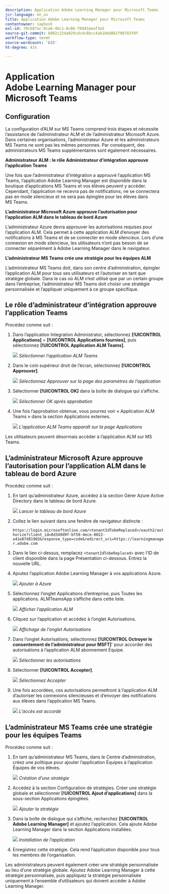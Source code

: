 ```yaml
---
description: Application Adobe Learning Manager pour Microsoft Teams
jcr-language: en_us
title: Application Adobe Learning Manager pour Microsoft Teams
contentowner: saghosh
exl-id: 70c687ac-0ca6-4bc1-8c86-76943aeaf3e5
source-git-commit: b882c22da029cdc4c8bcc4ab1b6d861f06f83f0f
workflow-type: tm+mt
source-wordcount: '633'
ht-degree: 41%

---
```


# Application Adobe Learning Manager pour Microsoft Teams

## Configuration

La configuration d’ALM sur MS Teams comprend trois étapes et nécessite l’assistance de l’administrateur ALM et de l’administrateur Microsoft Azure. Dans certaines organisations, l’administrateur Azure et les administrateurs MS Teams ne sont pas les mêmes personnes. Par conséquent, des administrateurs MS Teams supplémentaires sont également nécessaires.

**Administrateur ALM : le rôle Administrateur d’intégration approuve l’application Teams**

Une fois que l’administrateur d’intégration a approuvé l’application MS Teams, l’application Adobe Learning Manager est disponible dans la boutique d’applications MS Teams et vos élèves peuvent y accéder. Cependant, l’application ne recevra pas de notifications, ne se connectera pas en mode silencieux et ne sera pas épinglée pour les élèves dans MS Teams.

**L’administrateur Microsoft Azure approuve l’autorisation pour l’application ALM dans le tableau de bord Azure**

L’administrateur Azure devra approuver les autorisations requises pour l’application ALM. Cela permet à cette application ALM d’envoyer des notifications à MS Teams et de se connecter en mode silencieux. Lors d’une connexion en mode silencieux, les utilisateurs n’ont pas besoin de se connecter séparément à Adobe Learning Manager dans le navigateur.

**L’administrateur MS Teams crée une stratégie pour les équipes ALM**

L’administrateur MS Teams doit, dans son centre d’administration, épingler l’application ALM pour tous ses utilisateurs et l’autoriser en tant que stratégie globale. Dans le cas où ALM n’est utilisé que par un certain groupe dans l’entreprise, l’administrateur MS Teams doit choisir une stratégie personnalisée et l’appliquer uniquement à ce groupe spécifique.

## Le rôle d’administrateur d’intégration approuve l’application Teams

Procédez comme suit :

1. Dans l’application Integration Administrator, sélectionnez **[!UICONTROL Applications]** > **[!UICONTROL Applications fournies]**, puis sélectionnez **[!UICONTROL Application ALM Teams]**.

   ![](assets/featuredapps.jpg)
   *Sélectionner l’application ALM Teams*

1. Dans le coin supérieur droit de l’écran, sélectionnez **[!UICONTROL Approuver]**.

   ![](assets/integration_admin_approval_form.jpg)
   *Sélectionnez Approuver sur la page des paramètres de l’application*

1. Sélectionner **[!UICONTROL OK]** dans la boîte de dialogue qui s’affiche.

   ![](assets/integration_admin_approved_dialog_box.jpg)
   *Sélectionner OK après approbation*

1. Une fois l’approbation obtenue, vous pourrez voir « Application ALM Teams » dans la section Applications externes.

   ![](assets/integration_admin_external_apps.jpg)
   *L’application ALM Teams apparaît sur la page Applications*

Les utilisateurs peuvent désormais accéder à l’application ALM sur MS Teams.

## L’administrateur Microsoft Azure approuve l’autorisation pour l’application ALM dans le tableau de bord Azure

Procédez comme suit :

1. En tant qu’administrateur Azure, accédez à la section Gérer Azure Active Directory dans le tableau de bord Azure.

   ![](assets/microsoft_azure.jpg)
   *Lancer le tableau de bord Azure*

1. Collez le lien suivant dans une fenêtre de navigateur distincte :

   `https://login.microsoftonline.com/<tenantIdTobeReplaced>/oauth2/authorize?client_id=8d349d9f-bf59-4ece-8022-a41e87d81903&response_type=code&redirect_uri=https://learningmanager.adobe.com`

1. Dans le lien ci-dessus, remplacez `<tenantIdTobeReplaced>` avec l’ID de client disponible dans la page Présentation ci-dessous. Entrez la nouvelle URL.

1. Ajoutez l’application Adobe Learning Manager à vos applications Azure.

   ![](assets/microsoft_azure_dashboard.jpg)
   *Ajouter à Azure*

1. Sélectionnez l’onglet Applications d’entreprise, puis Toutes les applications. ALMTeamsApp s’affiche dans cette liste.

   ![](assets/microsoft_azure_enterprise_applications.jpg)
   *Afficher l’application ALM*

1. Cliquez sur l’application et accédez à l’onglet Autorisations.

   ![](assets/microsoft_azure_ALMTeamsNonProdApp.jpg)
   *Affichage de l’onglet Autorisations*

1. Dans l’onglet Autorisations, sélectionnez **[!UICONTROL Octroyer le consentement de l’administrateur pour MSFT]**&#39; pour accorder des autorisations à l’application ALM abonnement Équipe.

   ![](assets/microsoft_azure_ALMTeamsNonProdApp_permissions.jpg)
   *Sélectionner les autorisations*

1. Sélectionner **[!UICONTROL Accepter]**.

   ![](assets/microsoft_azure_ALMTeamsNonProdApp_permission_request.jpg)
   *Sélectionnez Accepter*

1. Une fois accordées, ces autorisations permettront à l’application ALM d’autoriser les connexions silencieuses et d’envoyer des notifications aux élèves dans l’application MS Teams.

   ![](assets/microsoft_azure_ALMTeamsNonProdApp_permission_request_granted.jpg)
   *L’accès est accordé*

## L’administrateur MS Teams crée une stratégie pour les équipes Teams

Procédez comme suit :

1. En tant qu’administrateur MS Teams, dans le Centre d’administration, créez une politique pour ajouter l’application Équipes à l’application Équipes de vos élèves.

   ![](assets/microsoft_teams_admin_center.png)
   *Création d’une stratégie*

1. Accédez à la section Configuration de stratégies. Créer une stratégie globale et sélectionner **[!UICONTROL Ajout d’applications]** dans la sous-section Applications épinglées.

   ![](assets/microsoft_teams_admin_center_add_installed_apps.png)
   *Ajouter la stratégie*

1. Dans la boîte de dialogue qui s’affiche, recherchez **[!UICONTROL Adobe Learning Manager]** et ajoutez l’application. Cela ajoute Adobe Learning Manager dans la section Applications installées.

   ![](assets/microsoft_teams_admin_center_installed_apps.png)
   *Installation de l’application*

1. Enregistrez cette stratégie. Cela rend l’application disponible pour tous les membres de l’organisation.

Les administrateurs peuvent également créer une stratégie personnalisée au lieu d’une stratégie globale. Ajoutez Adobe Learning Manager à cette stratégie personnalisée, puis appliquez la stratégie personnalisée uniquement à l’ensemble d’utilisateurs qui doivent accéder à Adobe Learning Manager.
